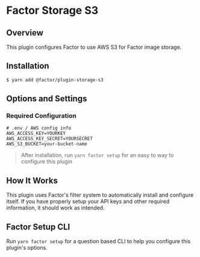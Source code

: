 # Factor Storage S3

## Overview

This plugin configures Factor to use AWS S3 for Factor image storage.

## Installation

```bash
$ yarn add @factor/plugin-storage-s3
```

## Options and Settings

### Required Configuration

```git
# .env / AWS config info
AWS_ACCESS_KEY=YOURKEY
AWS_ACCESS_KEY_SECRET=YOURSECRET
AWS_S3_BUCKET=your-bucket-name
```

> After installation, run `yarn factor setup` for an easy to way to configure this plugin

## How It Works

This plugin uses Factor's filter system to automatically install and configure itself. If you have properly setup your API keys and other required information, it should work as intended.

## Factor Setup CLI

Run `yarn factor setup` for a question based CLI to help you configure this plugin's options.